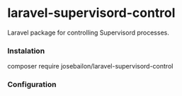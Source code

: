 # laravel-supervisord-control

Laravel package for controlling Supervisord processes.

### Instalation
composer require josebailon/laravel-supervisord-control

### Configuration
